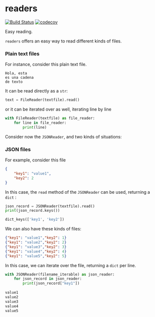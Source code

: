 # readers
[![Build Status](https://travis-ci.org/apastors/readers.png?branch=master)](https://travis-ci.org/apastors/readers)
[![codecov](https://codecov.io/gh/apastors/readers/branch/master/graph/badge.svg)](https://codecov.io/gh/apastors/readers)

Easy reading.

`readers` offers an easy way to read different kinds of files.

### Plain text files
For instance, consider this plain text file.
```
Hola, esta
es una cadena
de texto
```
It can be read directly as a `str`:
```python
text = FileReader(textfile).read()
```
or it can be iterated over as well, iterating line by line
```python
with FileReader(textfile) as file_reader:
    for line in file_reader:
        print(line)
```

Consider now the `JSONReader`, and two kinds of situations:

### JSON files
For example, consider this file
```json
{
    "key1": "value1",
    "key2": 2
}
```
In this case, the `read` method of the `JSONReader` can be used, returning a `dict` :
```python
json_record = JSONReader(textfile).read()
print(json_record.keys())

dict_keys(['key1', 'key2'])
```

We can also have these kinds of files:
```json
{"key1": "value1","key2": 1}
{"key1": "value2","key2": 2}
{"key1": "value3","key2": 3}
{"key1": "value4","key2": 4}
{"key1": "value5","key2": 5}
```
In this case, we can iterate over the file, returning a `dict` per line.
```python
with JSONReader(filename_iterable) as json_reader:
    for json_record in json_reader:
        print(json_record["key1"])
 
value1
value2
value3
value4
value5
```
